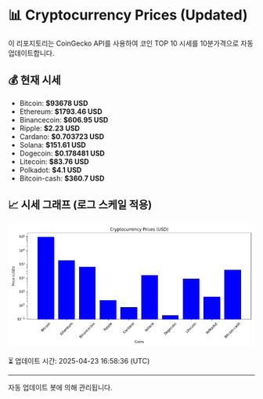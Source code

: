 
# 📊 Cryptocurrency Prices (Updated)

이 리포지토리는 CoinGecko API를 사용하여 코인 TOP 10 시세를 10분가격으로 자동 업데이트합니다.

## 💰 현재 시세
- Bitcoin: **$93678 USD**
- Ethereum: **$1793.46 USD**
- Binancecoin: **$606.95 USD**
- Ripple: **$2.23 USD**
- Cardano: **$0.703723 USD**
- Solana: **$151.61 USD**
- Dogecoin: **$0.178481 USD**
- Litecoin: **$83.76 USD**
- Polkadot: **$4.1 USD**
- Bitcoin-cash: **$360.7 USD**

## 📈 시세 그래프 (로그 스케일 적용)
![Crypto Prices](crypto_prices.png)

⏳ 업데이트 시간: 2025-04-23 16:58:36 (UTC)

---
자동 업데이트 봇에 의해 관리됩니다.
